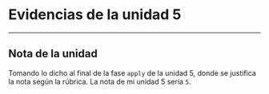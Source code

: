 # Evidencias de la unidad 5
_______________________________________________________________________________________________________________________________________________________________________________
## Nota de la unidad
Tomando lo dicho al final de la fase `apply` de la unidad 5, donde se justifica la nota según la rúbrica. La nota de mi unidad 5 sería `5`.
